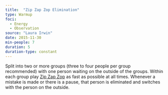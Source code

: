 ```yaml
---
title:  "Zip Zap Zop Elimination"
type: Warmup
foci:
  - Energy
  - Observation
source: "Laura Irwin"
date: 2015-11-30
min-people: 7
duration: 5
duration-type: constant
---
```

Split into two or more groups (three to four people per group recommended) with one person waiting on the outside of the groups.
Within each group play [Zip Zap Zop](../zip-zap-zop/) as fast as possible at all times.
Whenever a mistake is made or there is a pause, that person is eliminated and switches with the person on the outside.

